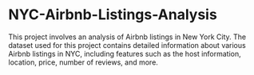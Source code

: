 # NYC-Airbnb-Listings-Analysis
This project involves an analysis of Airbnb listings in New York City. The dataset used for this project contains detailed information about various Airbnb listings in NYC, including features such as the host information, location, price, number of reviews, and more. 
